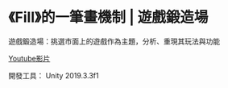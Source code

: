 # 《Fill》的一筆畫機制 | 遊戲鍛造場

遊戲鍛造場：挑選市面上的遊戲作為主題，分析、重現其玩法與功能

[Youtube影片](https://youtu.be/NDURI6NSv0c)

開發工具： Unity 2019.3.3f1
